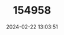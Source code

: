 ---
title: "154958"
category: "Heteroclinus roseus"
draft: false
date: 2024-02-22 13:03:51
languages:
  Japanese: ["Beni-asahiginpo"]
  English: ["Rosy Weedfish"]
---